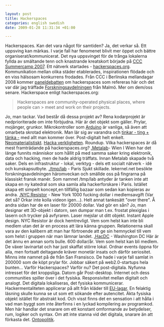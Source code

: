 ```yaml
--- 

layout: post
title: Hackerspaces 
categories: english swedish 
date: 2009-01-28 11:31:34 +01:00 

---
```


Hackerspaces. Kan det vara något för samtiden? Ja, det verkar så. Ett uppsving kan märkas. I varje fall har fenomenet blivit mer öppet och bättre organiserat/kommunicerat. Det nya uppsvinget för de trånga lokalerna fyllda av smältande tenn och knastrande kreatskort började på [CCC Summercamp 2007](http://events.ccc.de/2008/01/14/chaos-communication-camp-2007-the-movie/). Ett nätverk startades - [hackerspaces.org](http://hackerspaces.org/wiki/Hacker_Spaces). Kommunikation mellan olika städer etablerades, inspirationen flödade och en viss hälsosam konkurrens frodades. Från CCC i Berlinska mellandagar 2008 kommer [paneldebatten](http://events.ccc.de/congress/2008/Fahrplan/events/2806.en.html) om hackerspaces som refereras här och det var där jag träffade [Forskningsavdelningen](http://www.forskningsavd.se/) från Malmö. Mer om dem/oss senare. Hackerspace enligt hackerspaces.org:

> Hackerspaces are community-operated physical places, where people can > meet and work on their projects.

Jo, man tackar. Vad består då dessa projekt av? Rena kodarprojekt är nedprioriterade om inte förbjudna. Här är det objekt som gäller. Prylar, mojänger, grunkor. Mikrokontroller som [Arduino](http://www.arduino.cc/) är vanliga, så även att omarbeta skrotad elektronik. Man lär sig av varandra och [tinkar - ting + tänka -](#) med allt man kommer över. Post-digitalt helt enkelt. [Neomaterialistiskt](http://tesantitesprotes.org/?tag=neomaterialism). [Hacka verkligheten](http://www.google.com/search?q=%22hacka+verkligheten%22). Roundup. Vilka hackerspaces är då mest framträdande på hackerspaces.org? [.Metalab](http://metalab.at/)- Wien I Wien har det länge funnits människor som hållit på med samma saker kring elektronik, data och hacking, men de hade aldrig träffats. Innan Metalab skapade två saker. Dels en infrastruktur - lokal, verktyg - dels ett socialt nätverk - idé och kunskapsutbyte. [./tmp/lab](http://www.tmplab.org/) - Paris Sjukt skillade. lekernel.net besökte forskningsavdelningen häromveckan och smällde oss på fingrarna på klassiskt fransk manér. Som namnet /tmp/lab antyder är tanken inte att skapa en ny katedral som ska samla alla hackerforskare i Paris. Istället skapa ett simpelt koncept,en tillfällig bazaar som sedan kan kopieras av andra. [.NYC Resistor](http://www.nycresistor.com/) - New York 1000 fucking dollar i medlemsavgift (Var det så? Orkar inte kolla videon igen...). Helt annat tankesätt "over there". Å andra sidan har de en laser för 20000 dollar. Vad gör en sån? Jo, man designar ett 3D-objekt i datorn, sen dumpar man t.ex. frostat plexiglas i lasern och trycker på avfyraren. Laser mejslar ut ditt objekt. Instant Apple design. NYC Resistor är dock hemtrevligt. Vem som helst kan inte bli medlem utan det är en process att lära känna gruppen. Relationerna skall vara av den kalibern att man har förtroende att ge sin hemnyckel till vem som helst i gruppen när man lämnar landet. [.HacDC](http://hacdc.org/) - Washington DC Här är det ännu en annan sorts bulle. 600 dollar/år. Vem som helst kan bli medlem. De växer lavinartat och har just skaffat större lokal. Ordnar events öppna för alla, men fortsatt deltagande kräver monetär insats och därför seriositet. Minns inte namnet på de från San Fransisco. De hade i varje fall samlat in 200000 som de köpt prylar för. Jobbar säkert på web2.0-startups hela bunten... Varför Hackerspaces? Varför nu? Det post-digitala. Nyfunna intresset för det kroppsliga. Datorn går Post-desktop. Internet och dess communities spiller över i det fysiska. Responsivitet mellan digitalt och analogt. Det digitala lokaliseras, det fysiska kommunicerar. Hackermentaliteten applicerar på allt från kläder till [EU-lagar](http://www.laquadrature.net/). En felaktig läsning skulle kunna se ut som ett sökande efter autencitet. Äkta fysiska objekt istället för abstrakt kod. Och visst finns det en sensation i att hålla i vad man byggt som inte återfinns i en lyckad kompilering av programkod. Men här handlar det snarare om ett konstant omformande av betydelser, rum, logiker och syntax. Om att inte stanna vid det digitala, snarare än att förkasta det. [Ontopolitik](http://christopherkullenberg.se/?p=386). 
